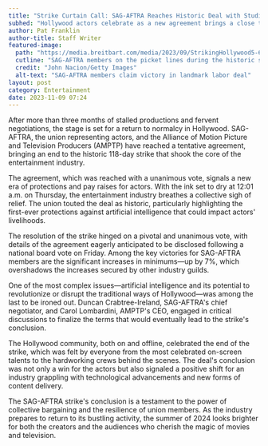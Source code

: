 ```yaml
---
title: "Strike Curtain Call: SAG-AFTRA Reaches Historic Deal with Studios"
subhed: "Hollywood actors celebrate as a new agreement brings a close to the 118-day standoff."
author: Pat Franklin
author-title: Staff Writer
featured-image: 
  path: "https://media.breitbart.com/media/2023/09/StrikingHollywood5-640x480.jpg"
  cutline: "SAG-AFTRA members on the picket lines during the historic strike"
  credit: "John Nacion/Getty Images"
  alt-text: "SAG-AFTRA members claim victory in landmark labor deal"
layout: post
category: Entertainment
date: 2023-11-09 07:24
---
```


After more than three months of stalled productions and fervent negotiations, the stage is set for a return to normalcy in Hollywood. SAG-AFTRA, the union representing actors, and the Alliance of Motion Picture and Television Producers (AMPTP) have reached a tentative agreement, bringing an end to the historic 118-day strike that shook the core of the entertainment industry.

The agreement, which was reached with a unanimous vote, signals a new era of protections and pay raises for actors. With the ink set to dry at 12:01 a.m. on Thursday, the entertainment industry breathes a collective sigh of relief. The union touted the deal as historic, particularly highlighting the first-ever protections against artificial intelligence that could impact actors' livelihoods.

The resolution of the strike hinged on a pivotal and unanimous vote, with details of the agreement eagerly anticipated to be disclosed following a national board vote on Friday. Among the key victories for SAG-AFTRA members are the significant increases in minimums—up by 7%, which overshadows the increases secured by other industry guilds.

One of the most complex issues—artificial intelligence and its potential to revolutionize or disrupt the traditional ways of Hollywood—was among the last to be ironed out. Duncan Crabtree-Ireland, SAG-AFTRA's chief negotiator, and Carol Lombardini, AMPTP's CEO, engaged in critical discussions to finalize the terms that would eventually lead to the strike's conclusion.

The Hollywood community, both on and offline, celebrated the end of the strike, which was felt by everyone from the most celebrated on-screen talents to the hardworking crews behind the scenes. The deal's conclusion was not only a win for the actors but also signaled a positive shift for an industry grappling with technological advancements and new forms of content delivery.

The SAG-AFTRA strike's conclusion is a testament to the power of collective bargaining and the resilience of union members. As the industry prepares to return to its bustling activity, the summer of 2024 looks brighter for both the creators and the audiences who cherish the magic of movies and television.